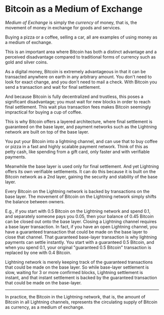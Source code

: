 # Bitcoin as a Medium of Exchange

*Medium of Exchange* is simply the *currency*
 of money, that is, the movement of money in
 exchange for goods and services.

Buying a pizza or a coffee, selling
 a car, all are examples of using money as
 a medium of exchange.

This is an important area where Bitcoin has
 both a distinct advantage and a 
 perceived disadvantage
 compared to traditional forms of currency
 such as gold and silver coins.

As a digital money, Bitcoin is extremely
 advantageous in that it can be transacted
 anywhere on earth in any arbitrary amount.
 You don't need to look for exact change, and
 you don't need to mail a check. With Bitcoin
 you send a transaction and wait for final
 settlement.

And because Bitcoin is fully decentralized and
 trustless, this poses a significant disadvantage;
 you must wait for new blocks in 
 order to reach final settlement. This wait
 plus transaction fees makes Bitcoin
 seemingly impractical for buying
 a cup of coffee.

This is why Bitcoin offers a layered
 architecture, where final settlement
 is guaranteed on the base layer, and
 payment networks such as the
 Lightning network
 are built on top of the base layer.

You put your Bitcoin into a
 lightning channel, and can use that
 to buy coffee or pizza in a fast
 and highly scalable payment network.
Think of this as petty cash, like 
 spending from a gift card, only
 faster and with verifiable payments.

Meanwhile the base layer is used only
 for final settlement. And yet Lightning
 offers its own verifiable
 settlements. It can do this because
 it is built on the Bitcoin network
 as a 2nd layer, gaining the security
 and stability of the base layer.

Every Bitcoin on the Lightning network
 is backed by transactions on the base layer.
 The movement of Bitcoin on the 
 Lightning network
 simply shifts the balance between owners.

E.g., if you start with 0.5 Bitcoin
 on the Lightning network
 and spend 0.1, and separately
 someone pays you 0.05, then your balance
 of 0.45 Bitcoin can be closed out onto
 the base layer. Closing a Lightning
 channel requires a base layer transaction.
 In fact, if you have an open Lightning
 channel, you have a guaranteed transaction
 that could be made on the base layer to
 close that channel.
 That guaranteed base-layer transaction is
 why lightning payments can settle instantly.
 You start with a guaranteed 0.5 Bitcoin,
 and when you spend 0.1, your original
 "guaranteed 0.5 Bitcoin" transaction
 is replaced by one with 0.4 Bitcoin.

Lightning network is merely keeping track
 of the guaranteed transactions that could
 be made on the base layer. So while base-layer
 settlement is slow, waiting for 3 or more
 confirmed blocks, Lightning settlement is
 instant, and that instant settlement is
 backed by the guaranteed transaction
 that could be made on the base-layer.

---

In practice, the Bitcoin in the Lightning
 network, that is, the amount of Bitcoin
 in all Lightning channels, represents the
 circulating supply of Bitcoin as currency,
 as a medium of exchange.
